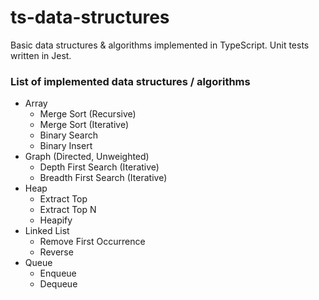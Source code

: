 # ts-data-structures

Basic data structures & algorithms implemented in TypeScript. Unit tests written in Jest.

### List of implemented data structures / algorithms

- Array
  - Merge Sort (Recursive)
  - Merge Sort (Iterative)
  - Binary Search
  - Binary Insert
- Graph (Directed, Unweighted)
  - Depth First Search (Iterative)
  - Breadth First Search (Iterative)
- Heap
  - Extract Top
  - Extract Top N
  - Heapify
- Linked List
  - Remove First Occurrence
  - Reverse
- Queue
  - Enqueue
  - Dequeue
